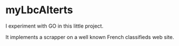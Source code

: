 # myLbcAlterts

I experiment with GO in this little project.  

It implements a scrapper on a well known French classifieds web site. 


